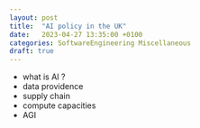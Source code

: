 ```yaml
---
layout: post
title:  "AI policy in the UK"
date:   2023-04-27 13:35:00 +0100
categories: SoftwareEngineering Miscellaneous
draft: true
---
```


- what is AI ?
- data providence 
- supply chain
- compute capacities
- AGI